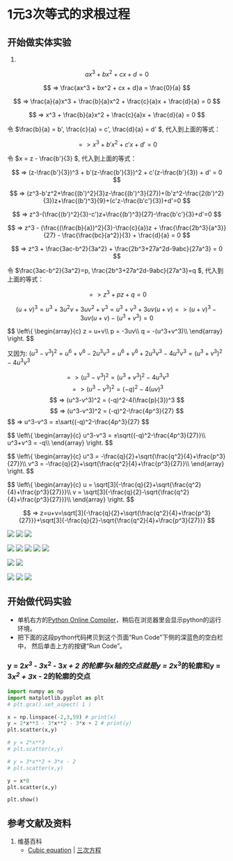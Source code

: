 # 1元3次等式的求根过程

## 开始做实体实验

1. 

$$ ax^3 + bx^2 + cx + d = 0 $$

$$ => \frac{ax^3 + bx^2 + cx + d}a = \frac{0}{a} $$

$$ => \frac{a}{a}x^3 + \frac{b}{a}x^2 + \frac{c}{a}x + \frac{d}{a} = 0 $$

$$ => x^3 + \frac{b}{a}x^2 + \frac{c}{a}x + \frac{d}{a} = 0 $$

令 $\frac{b}{a} = b', \frac{c}{a} = c', \frac{d}{a} = d' $, 代入到上面的等式：

$$ => x^3 + b'x^2 + c'x + d' = 0 $$

令 $x = z - \frac{b'}{3} $, 代入到上面的等式：

$$ => (z-\frac{b'}{3})^3 + b'(z-\frac{b'}{3})^2 + c'(z-\frac{b'}{3}) + d' = 0 $$

$$ => (z^3-b'z^2+\frac{(b')^2}{3}z-\frac{(b')^3}{27})+(b'z^2-\frac{2(b')^2}{3})z+\frac{(b')^3}{9}+(c'z-\frac{b'c'}{3})+d'=0 $$

$$ => z^3-(\frac{(b')^2}{3}-c')z+\frac{(b')^3}{27}-\frac{b'c'}{3}+d'=0 $$

$$ => z^3 - (\frac{(\frac{b}{a})^2}{3}-\frac{c}{a})z + \frac{\frac{2b^3}{a^3}}{27} - \frac{\frac{bc}{a^2}}{3} + \frac{d}{a} = 0 $$

$$ => z^3 + \frac{3ac-b^2}{3a^2} + \frac{2b^3+27a^2d-9abc}{27a^3} = 0 $$

令 $\frac{3ac-b^2}{3a^2}=p, \frac{2b^3+27a^2d-9abc}{27a^3}=q $, 代入到上面的等式：

$$ => z^3 + pz + q = 0 $$

$$ (u+v)^3=u^3+3u^2v+3uv^2+v^3=u^3+v^3+3uv(u+v)
=> (u+v)^3 - 3uv(u+v) - (u^3+v^3) = 0 $$

$$
\left\\{ 
    \begin{array}{c}
        z = u+v\\\\ 
        p = -3uv\\\\ 
        q = -(u^3+v^3)\\\\ 
    \end{array}
\right. 
$$

又因为: $(u^3-v^3)^2 = u^6+v^6-2u^3v^3 = u^6+v^6+2u^3v^3-4u^3v^3 =(u^3+v^3)^2-4u^3v^3$

$$ => (u^3-v^3)^2 = (u^3+v^3)^2-4u^3v^3 $$
$$ => (u^3-v^3)^2 = (-q)^2-4(uv)^3 $$
$$ => (u^3-v^3)^2 = (-q)^2-4(\frac{p}{3})^3 $$
$$ => (u^3-v^3)^2 = (-q)^2-\frac{4p^3}{27} $$
$$ => u^3-v^3 = ±\sart{(-q)^2-\frac{4p^3}{27} $$

$$
\left\\{ 
    \begin{array}{c}
        u^3-v^3 = ±\sqrt{(-q)^2-\frac{4p^3}{27}}\\\\ 
        u^3+v^3 = -q\\\\ 
    \end{array}
\right. 
$$

$$
\left\\{ 
    \begin{array}{c}
        u^3 = -\frac{q}{2}+\sqrt{\frac{q^2}{4}+\frac{p^3}{27}}\\\\ 
        v^3 = -\frac{q}{2}+\sqrt{\frac{q^2}{4}+\frac{p^3}{27}}\\\\ 
    \end{array}
\right. 
$$

$$
\left\\{ 
    \begin{array}{c}
        u = \sqrt[3]{-\frac{q}{2}+\sqrt{\frac{q^2}{4}+\frac{p^3}{27}}}\\\\ 
        v = \sqrt[3]{-\frac{q}{2}-\sqrt{\frac{q^2}{4}+\frac{p^3}{27}}}\\\\ 
    \end{array}
\right. 
$$

$$ => z=u+v=\sqrt[3]{-\frac{q}{2}+\sqrt{\frac{q^2}{4}+\frac{p^3}{27}}}+\sqrt[3]{-\frac{q}{2}-\sqrt{\frac{q^2}{4}+\frac{p^3}{27}}} $$

![](/images/函数和极限/n个未知数和n次幂的等式/1元3次等式的求根过程/1a1.jpg)
![](/images/函数和极限/n个未知数和n次幂的等式/1元3次等式的求根过程/1a2.jpg)
![](/images/函数和极限/n个未知数和n次幂的等式/1元3次等式的求根过程/1a3.jpg)

![](/images/函数和极限/n个未知数和n次幂的等式/1元3次等式的求根过程/2a1.jpg)
![](/images/函数和极限/n个未知数和n次幂的等式/1元3次等式的求根过程/2a2.jpg)
![](/images/函数和极限/n个未知数和n次幂的等式/1元3次等式的求根过程/2a3.jpg)
![](/images/函数和极限/n个未知数和n次幂的等式/1元3次等式的求根过程/2a4.jpg)
![](/images/函数和极限/n个未知数和n次幂的等式/1元3次等式的求根过程/2a5.jpg)

![](/images/函数和极限/n个未知数和n次幂的等式/1元3次等式的求根过程/3a1.jpg)
![](/images/函数和极限/n个未知数和n次幂的等式/1元3次等式的求根过程/3a2.jpg)

![](/images/函数和极限/n个未知数和n次幂的等式/1元3次等式的求根过程/4a1.jpg)
![](/images/函数和极限/n个未知数和n次幂的等式/1元3次等式的求根过程/4a2.jpg)
![](/images/函数和极限/n个未知数和n次幂的等式/1元3次等式的求根过程/4a3.jpg)

## 开始做代码实验

- 单机右方的[Python Online Compiler](https://www.alphacodingskills.com/compile-python-online.php)，稍后在浏览器里会显示python的运行环境。
- 把下面的这段python代码拷贝到这个页面“Run Code”下侧的深蓝色的空白栏中， 然后单击上方的按键“Run Code”。

### y = 2*x<sup>3</sup> - 3*x<sup>2</sup> - 3*x + 2 的轮廓与x轴的交点就是y = 2*x<sup>3</sup>的轮廓和y = 3*x<sup>2</sup> + 3*x - 2的轮廓的交点
```python
import numpy as np
import matplotlib.pyplot as plt
# plt.gca().set_aspect( 1 ) 

x = np.linspace(-2,3,59) # print(x)
y = 2*x**3 - 3*x**2 - 3*x + 2 # print(y)
plt.scatter(x,y)

# y = 2*x**3
# plt.scatter(x,y)

# y = 3*x**2 + 3*x - 2
# plt.scatter(x,y)

y = x*0
plt.scatter(x,y)

plt.show()
```

## 参考文献及资料

1. 维基百科
	- [Cubic equation](https://en.wikipedia.org/wiki/Cubic_equation) | [三次方程](https://zh.wikipedia.org/wiki/%E4%B8%89%E6%AC%A1%E6%96%B9%E7%A8%8B) 